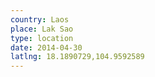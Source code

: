 ```yaml
---
country: Laos
place: Lak Sao
type: location
date: 2014-04-30
latlng: 18.1890729,104.9592589
---
```

